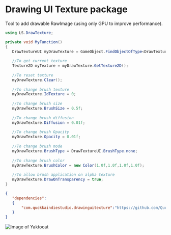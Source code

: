 # Drawing UI Texture package
 Tool to add drawable RawImage (using only GPU to improve performance).
 
 ```C#
using LS.DrawTexture;

private void MyFunction()
{
    DrawTextureUI myDrawTexture = GameObject.FindObjectOfType<DrawTextureUI>();
    
    //To get current texture
    Texture2D myTexture = myDrawTexture.GetTexture2D();
    
    //To reset texture
    myDrawTexture.Clear();
    
    //To change brush texture
    myDrawTexture.IdTexture = 0;
    
    //To change brush size
    myDrawTexture.BrushSize = 0.5f;
    
    //To change brush diffusion
    myDrawTexture.Diffusion = 0.01f;
    
    //To change brush Opacity
    myDrawTexture.Opacity = 0.01f;
    
    //To change brush mode
    myDrawTexture.BrushType = DrawTextureUI.BrushType.none;
    
    //To change brush color
    myDrawTexture.BrushColor = new Color(1.0f,1.0f,1.0f,1.0f);
    
    //To allow brush application on alpha texture
    myDrawTexture.DrawOnTransparency = true;
}
```
```json
{
   "dependencies": 
   {
       "com.quokkaindiestudio.drawinguitexture":"https://github.com/Quokka-Indie-Studio/Drawing-UI-Texture-package.git"
   }
}
```
![Image of Yaktocat](https://octodex.github.com/images/yaktocat.png)
